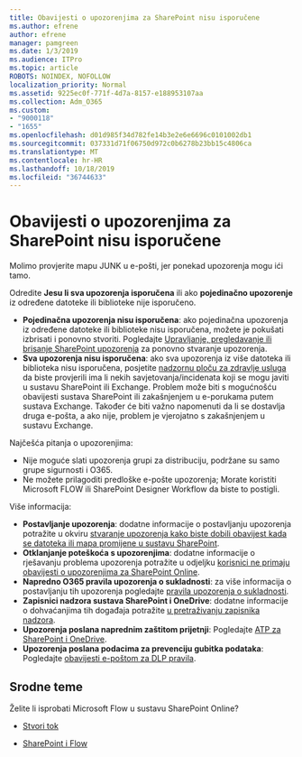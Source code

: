 ```yaml
---
title: Obavijesti o upozorenjima za SharePoint nisu isporučene
ms.author: efrene
author: efrene
manager: pamgreen
ms.date: 1/3/2019
ms.audience: ITPro
ms.topic: article
ROBOTS: NOINDEX, NOFOLLOW
localization_priority: Normal
ms.assetid: 9225ec0f-771f-4d7a-8157-e188953107aa
ms.collection: Adm_O365
ms.custom:
- "9000118"
- "1655"
ms.openlocfilehash: d01d985f34d782fe14b3e2e6e6696c0101002db1
ms.sourcegitcommit: 037331d71f06750d972c0b6278b23bb15c4806ca
ms.translationtype: MT
ms.contentlocale: hr-HR
ms.lasthandoff: 10/18/2019
ms.locfileid: "36744633"
---
```

# <a name="sharepoint-alert-notifications-not-delivered"></a>Obavijesti o upozorenjima za SharePoint nisu isporučene

Molimo provjerite mapu JUNK u e-pošti, jer ponekad upozorenja mogu ići tamo.

Odredite **Jesu li sva upozorenja isporučena** ili ako **pojedinačno upozorenje** iz određene datoteke ili biblioteke nije isporučeno.

- **Pojedinačna upozorenja nisu isporučena**: ako pojedinačna upozorenja iz određene datoteke ili biblioteke nisu isporučena, možete je pokušati izbrisati i ponovno stvoriti. Pogledajte [Upravljanje, pregledavanje ili brisanje SharePoint upozorenja](https://support.office.com/article/manage-view-or-delete-sharepoint-alerts-99dfb19c-9a90-4a8c-aba1-aa8c8afb0de2?ui=en-US&rs=&ad=US#ID0EAADAAA=Online) za ponovno stvaranje upozorenja.
- **Sva upozorenja nisu isporučena**: ako sva upozorenja iz više datoteka ili biblioteka nisu isporučena, posjetite [nadzornu ploču za zdravlje usluga](https://admin.microsoft.com/AdminPortal/Home#/servicehealth) da biste provjerili ima li nekih savjetovanja/incidenata koji se mogu javiti u sustavu SharePoint ili Exchange. Problem može biti s mogućnošću obavijesti sustava SharePoint ili zakašnjenjem u e-porukama putem sustava Exchange. Također će biti važno napomenuti da li se dostavlja druga e-pošta, a ako nije, problem je vjerojatno s zakašnjenjem u sustavu Exchange.

Najčešća pitanja o upozorenjima:

- Nije moguće slati upozorenja grupi za distribuciju, podržane su samo grupe sigurnosti i O365.
- Ne možete prilagoditi predloške e-pošte upozorenja; Morate koristiti Microsoft FLOW ili SharePoint Designer Workflow da biste to postigli.

Više informacija:

- **Postavljanje upozorenja**: dodatne informacije o postavljanju upozorenja potražite u okviru [stvaranje upozorenja kako biste dobili obavijest kada se datoteka ili mapa promijene u sustavu SharePoint](https://support.office.com/article/create-an-alert-to-get-notified-when-a-file-or-folder-changes-in-sharepoint-e5a79e7b-a146-46da-a9ef-d65409ba8918).
- **Otklanjanje poteškoća s upozorenjima**: dodatne informacije o rješavanju problema upozorenja potražite u odjeljku [korisnici ne primaju obavijesti o upozorenjima za SharePoint Online](https://docs.microsoft.com/sharepoint/support/sites/no-alert-notifications).
- **Napredno O365 pravila upozorenja o sukladnosti**: za više informacija o postavljanju tih upozorenja pogledajte [pravila upozorenja o sukladnosti](https://docs.microsoft.com/office365/securitycompliance/alert-policies).
- **Zapisnici nadzora sustava SharePoint i OneDrive**: dodatne informacije o dohvaćanjima tih događaja potražite [u pretraživanju zapisnika nadzora](https://docs.microsoft.com/office365/securitycompliance/search-the-audit-log-in-security-and-compliance#search-the-audit-log).
- **Upozorenja poslana naprednim zaštitom prijetnji**: Pogledajte [ATP za SharePoint i OneDrive](https://docs.microsoft.com/office365/securitycompliance/atp-for-spo-odb-and-teams).
- **Upozorenja poslana podacima za prevenciju gubitka podataka**: Pogledajte [obavijesti e-poštom za DLP pravila](https://docs.microsoft.com/office365/securitycompliance/use-notifications-and-policy-tips).

## <a name="related-topics"></a>Srodne teme

Želite li isprobati Microsoft Flow u sustavu SharePoint Online?

- [Stvori tok](https://support.office.com/article/a9c3e03b-0654-46af-a254-20252e580d01)

- [SharePoint i Flow](https://flow.microsoft.com//blog/sharepoint-and-flow/)
